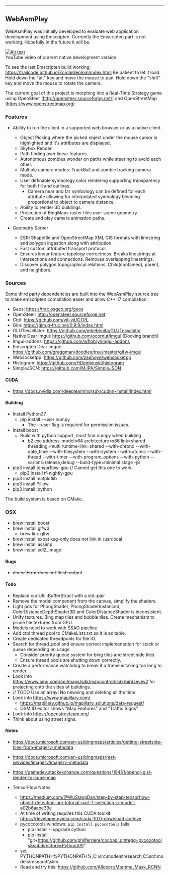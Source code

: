 ----------------------
WebAsmPlay
----------------------

WebAsmPlay was initially developed to evaluate web application development using Emscripten.
Currently the Emscripten part is not working. Hopefully in the future it will be. 

[![Alt text](https://img.youtube.com/vi/s0unMIQUs1U/0.jpg)](https://www.youtube.com/watch?v=s0unMIQUs1U)<br/>
YouTube video of current native development version.

To see the last Emscripten build working: https://trailcode.github.io/ZombiGeoSim/index.html Be patient to let it load.
Hold down the "alt" key and move the mouse to pan. Hold down the "shift" key and move the mouse to rotate the camera.

The current goal of this project is morphing into a Real-Time Strategy game using
OpenSteer (http://opensteer.sourceforge.net/) and OpenStreetMap (https://www.openstreetmap.org)
 
### Features

* Ability to run the client in a supported web browser or as a native client. 
    * Object Picking where the picked object under the mouse cursor is highlighted and it's attributes are displayed.
    * Skybox Render.
    * Path finding over linear features.
    * Autonomous zombies wonder on paths while steering to avoid each other.
    * Multiple camera modes: TrackBall and zombie tracking camera mode.
    * User definable symbology color rendering supporting transparency for both fill and outlines.
        * Camera near and far symbology can be defined for each attribute allowing for interpolated symbology blending proportional to object to camera distance.
    * Ability to render 3D buildings.
    * Projection of BingMaps raster tiles over scene geometry. 
    * Create and play camera animation paths.

* Geometry Server
    * ESRI Shapefile and OpenStreetMap XML GIS formats with linestring and polygon ingestion along with attribution.
    * Fast custom attributed transport protocol.
    * Ensures linear feature topology correctness. Breaks linestrings at intersections and connections. Removes overlapping linestrings.
    * Discover polygon topographical relations. Child(contained), parent, and neighbors. 

### Sources

Some third party dependencies are built into the WebAsmPlay source tree to make emscripten compilation easer
and allow C++ 17 compilation:  
* Geos: https://trac.osgeo.org/geos
* OpenSteer: http://opensteer.sourceforge.net
* Ctpl: https://github.com/vit-vit/CTPL
* Glm: https://glm.g-truc.net/0.9.9/index.html
* GLUTessellator: https://github.com/mbebenita/GLUTesselator
* Native Dear Imgui: https://github.com/ocornut/imgui [Docking branch]
* Imgui-addons: https://github.com/wflohry/imgui-addons
* Emscripten Dear Imgui: https://github.com/greggman/doodles/tree/master/glfw-imgui
* Websocketpp: https://github.com/zaphoyd/websocketpp
* Histogram: https://github.com/HDembinski/histogram
* SimpleJSON: https://github.com/MJPA/SimpleJSON

#### CUDA
* https://docs.nvidia.com/deeplearning/sdk/cudnn-install/index.html

#### Building

* Install Python37
  * pip install --user numpy
    * The --user flag is required for permission issues. 
* Install boost
  * Build with python support, must find numpy when building
    * b2.exe address-model=64 architecture=x86 link=shared threading=multi runtime-link=shared --with-chrono --with-date_time --with-filesystem --with-system --with-atomic --with-thread --with-timer --with-program_options --with-python --variant=release,debug --build-type=minimal stage -j8
* pip3 install tensorflow-gpu // Cannot get this one to work. 
  * pip3 install tf-nightly-gpu 
* pip3 install matplotlib
* pip3 install Pillow
* pip3 install ipython

The build system is based on CMake. 

### OSX

* brew install boost
* brew install glfw3
    * brew link glfw
* brew install expat keg-only does not link in /usr/local
* brew install assimp
* brew install sdl2_image

#### Bugs

* ~~dmessError does not flush output~~

#### Todo

* Replace curlUtil::BufferStruct with a std::pair
* Remove the model component from the canvas, simplify the shaders.
* Light pos for PhongShader, PhongShaderInstanced, ColorDistanceDepthShader3D and ColorDistanceShader is inconsistent. 
* Unify textures. Bing map tiles and bubble tiles. Create mechanism to prune tile textures from GPU.
* Models need to work with SSAO pipeline.
* Add ctpl thread pool to CMakeLists.txt so it is editable.
* Create dedicated threadpools for file IO.
* Search for thread_pool and ensure correct implementation for stack or queue depending on usage
  * Consider priority queue system for bing tiles and street side tiles
  * Ensure thread pools are shutting down correctly.
* Create a performance watchdog to break if a frame is taking too long to render.
* Look into https://www.bing.com/api/maps/sdk/mapcontrol/isdk/birdseyev2 for projecting onto the sides of buildings. 
* // TODO Use an array! No newsing and deleting all the time.
* Look into https://www.mapillary.com/
  * https://mapillary.github.io/mapillary_solutions/data-request/
  * OSM ID editor shows "Map Features" and "Traffic Signs"
* Look into https://openstreetcam.org/
* Think about using street signs.


#### Notes

* https://docs.microsoft.com/en-us/bingmaps/articles/getting-streetside-tiles-from-imagery-metadata
* https://docs.microsoft.com/en-us/bingmaps/rest-services/imagery/imagery-metadata

* https://gamedev.stackexchange.com/questions/19461/opengl-glsl-render-to-cube-map

* TensorFlow Notes
  * https://medium.com/@WuStangDan/step-by-step-tensorflow-object-detection-api-tutorial-part-1-selecting-a-model-a02b6aabe39e
  * At time of writing requires this CUDA toolkit: https://developer.nvidia.com/cuda-10.0-download-archive
  * pycocotools windows: ```pip install pycocotools``` fails
    * pip install --upgrade cython
    * pip install "git+https://github.com/philferriere/cocoapi.git#egg=pycocotools&subdirectory=PythonAPI"
  * set PYTHONPATH=%PYTHONPATH%;C:\src\models\research;C:\src\models\research\slim
  * Read and try this: https://github.com/Allopart/Maritme_Mask_RCNN

